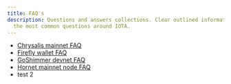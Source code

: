 ```yaml
---
title: FAQ's
description: Questions and answers collections. Clear outlined information for
  the most common questions around IOTA.
---
```


- [Chrysalis mainnet FAQ](/chrysalis-docs/faq)
- [Firefly wallet FAQ](/learn/wallets/firefly/faq-and-troubleshooting)
- [GoShimmer devnet FAQ](/goshimmer/faq)
- [Hornet mainnet node FAQ](/hornet/faq)
- test 2
